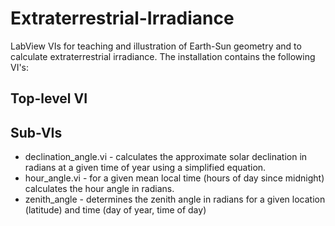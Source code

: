 Extraterrestrial-Irradiance
===========================

LabView VIs for teaching and illustration of Earth-Sun geometry and to calculate extraterrestrial irradiance. The installation contains the following VI's:

Top-level VI
--------------



Sub-VIs
--------------

* declination_angle.vi - calculates the approximate solar declination in radians at a given time of year using a simplified equation.
* hour_angle.vi - for a given mean local time (hours of day since midnight) calculates the hour angle in radians.
* zenith_angle - determines the zenith angle in radians for a given location (latitude) and time (day of year, time of day)
